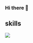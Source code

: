 ### Hi there 👋

## skills
<img src="https://img.shields.io/badge/c-A8B9CC?style=for-the-badge&logo=c&logoColor=white">
